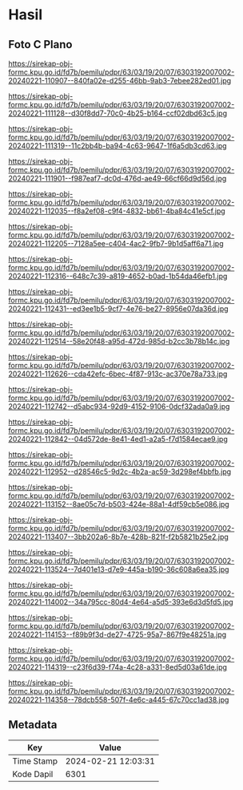 # Hasil

## Foto C Plano

https://sirekap-obj-formc.kpu.go.id/fd7b/pemilu/pdpr/63/03/19/20/07/6303192007002-20240221-110907--840fa02e-d255-46bb-9ab3-7ebee282ed01.jpg

https://sirekap-obj-formc.kpu.go.id/fd7b/pemilu/pdpr/63/03/19/20/07/6303192007002-20240221-111128--d30f8dd7-70c0-4b25-b164-ccf02dbd63c5.jpg

https://sirekap-obj-formc.kpu.go.id/fd7b/pemilu/pdpr/63/03/19/20/07/6303192007002-20240221-111319--11c2bb4b-ba94-4c63-9647-1f6a5db3cd63.jpg

https://sirekap-obj-formc.kpu.go.id/fd7b/pemilu/pdpr/63/03/19/20/07/6303192007002-20240221-111901--f987eaf7-dc0d-476d-ae49-66cf66d9d56d.jpg

https://sirekap-obj-formc.kpu.go.id/fd7b/pemilu/pdpr/63/03/19/20/07/6303192007002-20240221-112035--f8a2ef08-c9f4-4832-bb61-4ba84c41e5cf.jpg

https://sirekap-obj-formc.kpu.go.id/fd7b/pemilu/pdpr/63/03/19/20/07/6303192007002-20240221-112205--7128a5ee-c404-4ac2-9fb7-9b1d5aff6a71.jpg

https://sirekap-obj-formc.kpu.go.id/fd7b/pemilu/pdpr/63/03/19/20/07/6303192007002-20240221-112316--648c7c39-a819-4652-b0ad-1b54da46efb1.jpg

https://sirekap-obj-formc.kpu.go.id/fd7b/pemilu/pdpr/63/03/19/20/07/6303192007002-20240221-112431--ed3ee1b5-9cf7-4e76-be27-8956e07da36d.jpg

https://sirekap-obj-formc.kpu.go.id/fd7b/pemilu/pdpr/63/03/19/20/07/6303192007002-20240221-112514--58e20f48-a95d-472d-985d-b2cc3b78b14c.jpg

https://sirekap-obj-formc.kpu.go.id/fd7b/pemilu/pdpr/63/03/19/20/07/6303192007002-20240221-112626--cda42efc-6bec-4f87-913c-ac370e78a733.jpg

https://sirekap-obj-formc.kpu.go.id/fd7b/pemilu/pdpr/63/03/19/20/07/6303192007002-20240221-112742--d5abc934-92d9-4152-9106-0dcf32ada0a9.jpg

https://sirekap-obj-formc.kpu.go.id/fd7b/pemilu/pdpr/63/03/19/20/07/6303192007002-20240221-112842--04d572de-8e41-4ed1-a2a5-f7d1584ecae9.jpg

https://sirekap-obj-formc.kpu.go.id/fd7b/pemilu/pdpr/63/03/19/20/07/6303192007002-20240221-112952--d28546c5-9d2c-4b2a-ac59-3d298ef4bbfb.jpg

https://sirekap-obj-formc.kpu.go.id/fd7b/pemilu/pdpr/63/03/19/20/07/6303192007002-20240221-113152--8ae05c7d-b503-424e-88a1-4df59cb5e086.jpg

https://sirekap-obj-formc.kpu.go.id/fd7b/pemilu/pdpr/63/03/19/20/07/6303192007002-20240221-113407--3bb202a6-8b7e-428b-821f-f2b5821b25e2.jpg

https://sirekap-obj-formc.kpu.go.id/fd7b/pemilu/pdpr/63/03/19/20/07/6303192007002-20240221-113524--7d401e13-d7e9-445a-b190-36c608a6ea35.jpg

https://sirekap-obj-formc.kpu.go.id/fd7b/pemilu/pdpr/63/03/19/20/07/6303192007002-20240221-114002--34a795cc-80d4-4e64-a5d5-393e6d3d5fd5.jpg

https://sirekap-obj-formc.kpu.go.id/fd7b/pemilu/pdpr/63/03/19/20/07/6303192007002-20240221-114153--f89b9f3d-de27-4725-95a7-867f9e48251a.jpg

https://sirekap-obj-formc.kpu.go.id/fd7b/pemilu/pdpr/63/03/19/20/07/6303192007002-20240221-114319--c23f6d39-f74a-4c28-a331-8ed5d03a61de.jpg

https://sirekap-obj-formc.kpu.go.id/fd7b/pemilu/pdpr/63/03/19/20/07/6303192007002-20240221-114358--78dcb558-507f-4e6c-a445-67c70cc1ad38.jpg


## Metadata

| Key        | Value               |
| ---------- | ------------------- |
| Time Stamp | 2024-02-21 12:03:31 |
| Kode Dapil | 6301                |



